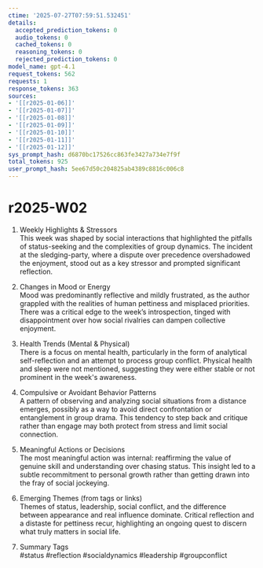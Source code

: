 ```yaml
---
ctime: '2025-07-27T07:59:51.532451'
details:
  accepted_prediction_tokens: 0
  audio_tokens: 0
  cached_tokens: 0
  reasoning_tokens: 0
  rejected_prediction_tokens: 0
model_name: gpt-4.1
request_tokens: 562
requests: 1
response_tokens: 363
sources:
- '[[r2025-01-06]]'
- '[[r2025-01-07]]'
- '[[r2025-01-08]]'
- '[[r2025-01-09]]'
- '[[r2025-01-10]]'
- '[[r2025-01-11]]'
- '[[r2025-01-12]]'
sys_prompt_hash: d6870bc17526cc863fe3427a734e7f9f
total_tokens: 925
user_prompt_hash: 5ee67d50c204825ab4389c8816c006c8
---
```

# r2025-W02

1. Weekly Highlights & Stressors  
This week was shaped by social interactions that highlighted the pitfalls of status-seeking and the complexities of group dynamics. The incident at the sledging-party, where a dispute over precedence overshadowed the enjoyment, stood out as a key stressor and prompted significant reflection.

2. Changes in Mood or Energy  
Mood was predominantly reflective and mildly frustrated, as the author grappled with the realities of human pettiness and misplaced priorities. There was a critical edge to the week’s introspection, tinged with disappointment over how social rivalries can dampen collective enjoyment.

3. Health Trends (Mental & Physical)  
There is a focus on mental health, particularly in the form of analytical self-reflection and an attempt to process group conflict. Physical health and sleep were not mentioned, suggesting they were either stable or not prominent in the week's awareness.

4. Compulsive or Avoidant Behavior Patterns  
A pattern of observing and analyzing social situations from a distance emerges, possibly as a way to avoid direct confrontation or entanglement in group drama. This tendency to step back and critique rather than engage may both protect from stress and limit social connection.

5. Meaningful Actions or Decisions  
The most meaningful action was internal: reaffirming the value of genuine skill and understanding over chasing status. This insight led to a subtle recommitment to personal growth rather than getting drawn into the fray of social jockeying.

6. Emerging Themes (from tags or links)  
Themes of status, leadership, social conflict, and the difference between appearance and real influence dominate. Critical reflection and a distaste for pettiness recur, highlighting an ongoing quest to discern what truly matters in social life.

7. Summary Tags  
#status #reflection #socialdynamics #leadership #groupconflict